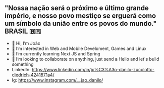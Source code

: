 ## "Nossa nação será o próximo e último grande império, e nosso povo mestiço se erguerá como um símbolo da união entre os povos do mundo." BRASIL 🇧🇷️

- 👋 Hi, I’m João
- 👀 I’m interested in Web and Mobile Develoment, Games and Linux 
- 🌱 I’m currently learning Next JS and Spring 
- 💞️ I’m looking to collaborate on anything, just send a Hello and let's build something
- LinkedIn: https://www.linkedin.com/in/jo%C3%A3o-danilo-zucolotto-diedrich-4241871a4/
- Ig: https://www.instagram.com/__jao_danilo/

<!---
joaodanilo123/joaodanilo123 is a ✨ special ✨ repository because its `README.md` (this file) appears on your GitHub profile.
You can click the Preview link to take a look at your changes.
--->
